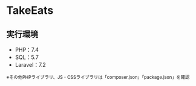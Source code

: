# TakeEats

## 実行環境
* PHP：7.4
* SQL：5.7
* Laravel：7.2

<sub>※その他PHPライブラリ、JS・CSSライブラリは「composer.json」「package.json」を確認</sub>